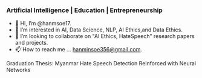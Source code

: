 ### Artificial Intelligence | Education | Entrepreneurship

- 👋 Hi, I’m @hanmsoe17.
- 👀 I’m interested in AI, Data Science, NLP, AI Ethics,and Data Ethics.
- 💞️ I’m looking to collaborate on "AI Ethics, HateSpeech" research papers and projects.
- 📫 How to reach me ... hanminsoe356@gmail.com.

Graduation Thesis: Myanmar Hate Speech Detection Reinforced with Neural Networks 


